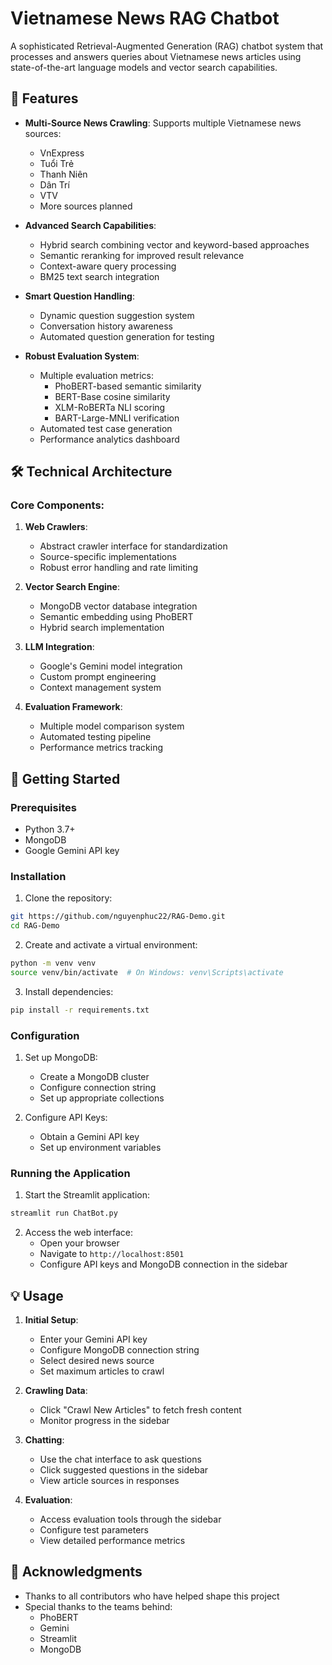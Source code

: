 # Vietnamese News RAG Chatbot

A sophisticated Retrieval-Augmented Generation (RAG) chatbot system that processes and answers queries about Vietnamese news articles using state-of-the-art language models and vector search capabilities.

## 🌟 Features

- **Multi-Source News Crawling**: Supports multiple Vietnamese news sources:
  - VnExpress
  - Tuổi Trẻ
  - Thanh Niên
  - Dân Trí
  - VTV
  - More sources planned

- **Advanced Search Capabilities**:
  - Hybrid search combining vector and keyword-based approaches
  - Semantic reranking for improved result relevance
  - Context-aware query processing
  - BM25 text search integration

- **Smart Question Handling**:
  - Dynamic question suggestion system
  - Conversation history awareness
  - Automated question generation for testing

- **Robust Evaluation System**:
  - Multiple evaluation metrics:
    - PhoBERT-based semantic similarity
    - BERT-Base cosine similarity
    - XLM-RoBERTa NLI scoring
    - BART-Large-MNLI verification
  - Automated test case generation
  - Performance analytics dashboard

## 🛠 Technical Architecture

### Core Components:
1. **Web Crawlers**:
   - Abstract crawler interface for standardization
   - Source-specific implementations
   - Robust error handling and rate limiting

2. **Vector Search Engine**:
   - MongoDB vector database integration
   - Semantic embedding using PhoBERT
   - Hybrid search implementation

3. **LLM Integration**:
   - Google's Gemini model integration
   - Custom prompt engineering
   - Context management system

4. **Evaluation Framework**:
   - Multiple model comparison system
   - Automated testing pipeline
   - Performance metrics tracking

## 🚀 Getting Started

### Prerequisites

- Python 3.7+
- MongoDB
- Google Gemini API key

### Installation

1. Clone the repository:
```bash
git https://github.com/nguyenphuc22/RAG-Demo.git
cd RAG-Demo
```

2. Create and activate a virtual environment:
```bash
python -m venv venv
source venv/bin/activate  # On Windows: venv\Scripts\activate
```

3. Install dependencies:
```bash
pip install -r requirements.txt
```

### Configuration

1. Set up MongoDB:
   - Create a MongoDB cluster
   - Configure connection string
   - Set up appropriate collections

2. Configure API Keys:
   - Obtain a Gemini API key
   - Set up environment variables

### Running the Application

1. Start the Streamlit application:
```bash
streamlit run ChatBot.py
```

2. Access the web interface:
   - Open your browser
   - Navigate to `http://localhost:8501`
   - Configure API keys and MongoDB connection in the sidebar

## 💡 Usage

1. **Initial Setup**:
   - Enter your Gemini API key
   - Configure MongoDB connection string
   - Select desired news source
   - Set maximum articles to crawl

2. **Crawling Data**:
   - Click "Crawl New Articles" to fetch fresh content
   - Monitor progress in the sidebar

3. **Chatting**:
   - Use the chat interface to ask questions
   - Click suggested questions in the sidebar
   - View article sources in responses

4. **Evaluation**:
   - Access evaluation tools through the sidebar
   - Configure test parameters
   - View detailed performance metrics

## 🙏 Acknowledgments

- Thanks to all contributors who have helped shape this project
- Special thanks to the teams behind:
  - PhoBERT
  - Gemini
  - Streamlit
  - MongoDB
